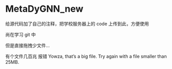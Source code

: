 # MetaDyGNN_new

给源代码加了自己的注释，把学校服务器上的 code 上传到此，方便使用

尚在学习 git 中

但是直接拖拽少文件...

有个文件几百兆 报错 Yowza, that’s a big file. Try again with a file smaller than 25MB.
